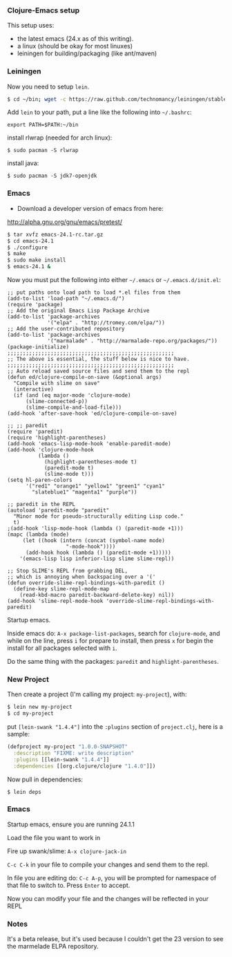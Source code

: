 ### Clojure-Emacs setup

This setup uses:

* the latest emacs (24.x as of this writing).  
* a linux (should be okay for most linuxes)
* leiningen for building/packaging (like ant/maven)

### Leiningen

Now you need to setup `lein`.

```bash
$ cd ~/bin; wget -c https://raw.github.com/technomancy/leiningen/stable/bin/lein; chmod a+x lein; ./lein self-install
```

Add `lein` to your path, put a line like the following into `~/.bashrc`:

    export PATH=$PATH:~/bin
    
install rlwrap (needed for arch linux):

    $ sudo pacman -S rlwrap

install java:

    $ sudo pacman -S jdk7-openjdk

### Emacs

* Download a developer version of emacs from here:

http://alpha.gnu.org/gnu/emacs/pretest/

```bash
$ tar xvfz emacs-24.1-rc.tar.gz
$ cd emacs-24.1
$ ./configure
$ make
$ sudo make install
$ emacs-24.1 &
```

Now you must put the following into either `~/.emacs` or
`~/.emacs.d/init.el`:

```
;; put paths onto load path to load *.el files from them
(add-to-list 'load-path "~/.emacs.d/")
(require 'package)
;; Add the original Emacs Lisp Package Archive
(add-to-list 'package-archives
             '("elpa" . "http://tromey.com/elpa/"))
;; Add the user-contributed repository
(add-to-list 'package-archives
             '("marmalade" . "http://marmalade-repo.org/packages/"))
(package-initialize)
;;;;;;;;;;;;;;;;;;;;;;;;;;;;;;;;;;;;;;;;;;;;;;;;;;;;;;
;; The above is essential, the stuff below is nice to have.
;;;;;;;;;;;;;;;;;;;;;;;;;;;;;;;;;;;;;;;;;;;;;;;;;;;;;;
;; Auto reload saved source files and send them to the repl
(defun ed/clojure-compile-on-save (&optional args)
  "Compile with slime on save"
  (interactive)
  (if (and (eq major-mode 'clojure-mode)
      (slime-connected-p))
      (slime-compile-and-load-file)))
(add-hook 'after-save-hook 'ed/clojure-compile-on-save)

;; ;; paredit
(require 'paredit)
(require 'highlight-parentheses)
(add-hook 'emacs-lisp-mode-hook 'enable-paredit-mode)
(add-hook 'clojure-mode-hook
          (lambda ()
            (highlight-parentheses-mode t)
            (paredit-mode t)
            (slime-mode t)))
(setq hl-paren-colors
      '("red1" "orange1" "yellow1" "green1" "cyan1"
        "slateblue1" "magenta1" "purple"))

;; paredit in the REPL
(autoload 'paredit-mode "paredit"   
  "Minor mode for pseudo-structurally editing Lisp code."   
  t)   
;(add-hook 'lisp-mode-hook (lambda () (paredit-mode +1)))   
(mapc (lambda (mode)   
     (let ((hook (intern (concat (symbol-name mode)   
                   "-mode-hook"))))   
      (add-hook hook (lambda () (paredit-mode +1)))))   
    '(emacs-lisp lisp inferior-lisp slime slime-repl))                       

;; Stop SLIME's REPL from grabbing DEL,
;; which is annoying when backspacing over a '('
(defun override-slime-repl-bindings-with-paredit ()
  (define-key slime-repl-mode-map
    (read-kbd-macro paredit-backward-delete-key) nil))
(add-hook 'slime-repl-mode-hook 'override-slime-repl-bindings-with-paredit)
```

Startup emacs.

Inside emacs do: `A-x package-list-packages`, search for
`clojure-mode`, and while on the line, press `i` for prepare to
install, then press `x` for begin the install for all packages
selected with `i`.

Do the same thing with the packages: `paredit` and
`highlight-parentheses`.

    
### New Project

Then create a project (I'm calling my project: `my-project`), with:

```bash
$ lein new my-project
$ cd my-project
```

put `[lein-swank "1.4.4"]` into the `:plugins` section of
`project.clj`, here is a sample:

```clojure
(defproject my-project "1.0.0-SNAPSHOT"
  :description "FIXME: write description"
  :plugins [[lein-swank "1.4.4"]]                 
  :dependencies [[org.clojure/clojure "1.4.0"]])
```

Now pull in dependencies:

```
$ lein deps
```

### Emacs 

Startup emacs, ensure you are running 24.1.1

Load the file you want to work in

Fire up swank/slime: `A-x clojure-jack-in`

`C-c C-k` in your file to compile your changes and send them to the
repl.

In file you are editing do: `C-c A-p`, you will be prompted for
namespace of that file to switch to.  Press `Enter` to accept.

Now you can modify your file and the changes will be reflected in your REPL


### Notes

It's a beta release, but it's used because I couldn't get the 23
version to see the marmelade ELPA repository.

